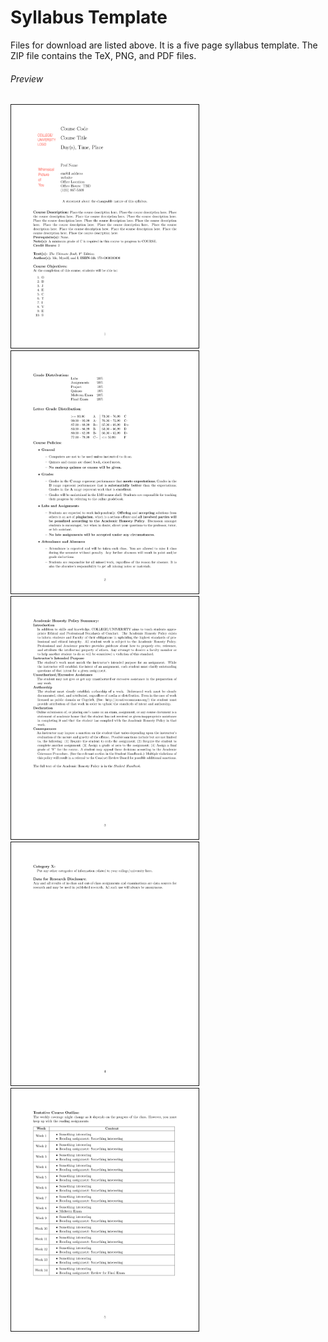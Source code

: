 # Syllabus Template

Files for download are listed above. It is a five page syllabus template. The ZIP file contains the TeX, PNG, and PDF files.

###### Preview
<img src = "syllabus_template_p1.pdf" alt = "Syllabus Template" width="300" border="1" hspace="0" vspace="0">
<img src = "syllabus_template_p2.pdf" alt = "Syllabus Template" width="300" border="1" hspace="0" vspace="0">
<img src = "syllabus_template_p3.pdf" alt = "Syllabus Template" width="300" border="1" hspace="0" vspace="0">
<img src = "syllabus_template_p4.pdf" alt = "Syllabus Template" width="300" border="1" hspace="0" vspace="0">
<img src = "syllabus_template_p5.pdf" alt = "Syllabus Template" width="300" border="1" hspace="0" vspace="0">

